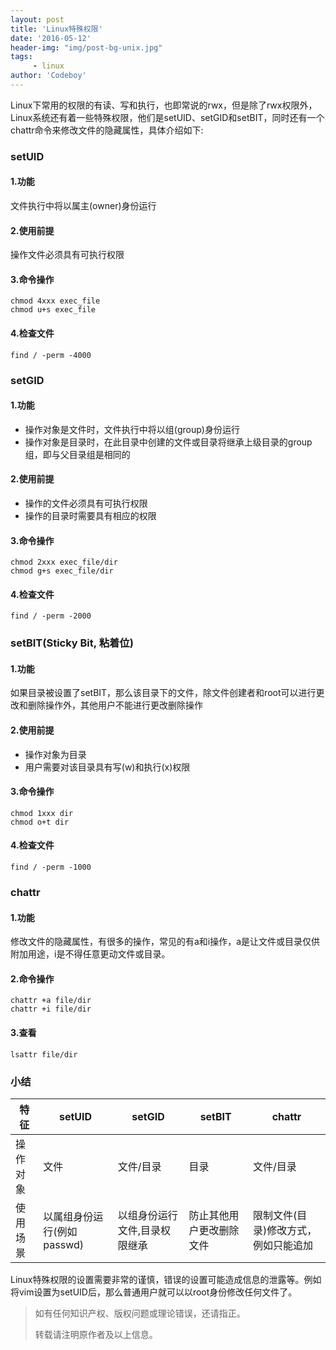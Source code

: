 ```yaml
---
layout: post
title: 'Linux特殊权限'
date: '2016-05-12'
header-img: "img/post-bg-unix.jpg"
tags:
     - linux
author: 'Codeboy'
---
```


Linux下常用的权限的有读、写和执行，也即常说的rwx，但是除了rwx权限外，Linux系统还有着一些特殊权限，他们是setUID、setGID和setBIT，同时还有一个chattr命令来修改文件的隐藏属性，具体介绍如下:


### setUID

#### 1.功能

文件执行中将以属主(owner)身份运行

#### 2.使用前提

操作文件必须具有可执行权限

#### 3.命令操作

```
chmod 4xxx exec_file
chmod u+s exec_file
```

#### 4.检查文件

```
find / -perm -4000
```

### setGID

#### 1.功能

- 操作对象是文件时，文件执行中将以组(group)身份运行
- 操作对象是目录时，在此目录中创建的文件或目录将继承上级目录的group组，即与父目录组是相同的

#### 2.使用前提

 - 操作的文件必须具有可执行权限
 - 操作的目录时需要具有相应的权限

#### 3.命令操作

```
chmod 2xxx exec_file/dir
chmod g+s exec_file/dir
```

#### 4.检查文件

```
find / -perm -2000
```


### setBIT(Sticky Bit, 粘着位)

#### 1.功能

如果目录被设置了setBIT，那么该目录下的文件，除文件创建者和root可以进行更改和删除操作外，其他用户不能进行更改删除操作

#### 2.使用前提

 - 操作对象为目录
 - 用户需要对该目录具有写(w)和执行(x)权限

#### 3.命令操作

```
chmod 1xxx dir
chmod o+t dir
```

#### 4.检查文件

```
find / -perm -1000
```

### chattr

#### 1.功能

修改文件的隐藏属性，有很多的操作，常见的有a和i操作，a是让文件或目录仅供附加用途，i是不得任意更动文件或目录。

#### 2.命令操作

```
chattr +a file/dir
chattr +i file/dir
```

#### 3.查看

```
lsattr file/dir
```


### 小结

 特征 | setUID | setGID| setBIT |chattr
 ----| --- | ----- | ----- | ---
 操作对象 | 文件 | 文件/目录 | 目录 | 文件/目录
 使用场景 | 以属组身份运行(例如passwd) | 以组身份运行文件,目录权限继承 | 防止其他用户更改删除文件 | 限制文件(目录)修改方式，例如只能追加

Linux特殊权限的设置需要非常的谨慎，错误的设置可能造成信息的泄露等。例如将vim设置为setUID后，那么普通用户就可以以root身份修改任何文件了。

> 如有任何知识产权、版权问题或理论错误，还请指正。
>
> 转载请注明原作者及以上信息。
